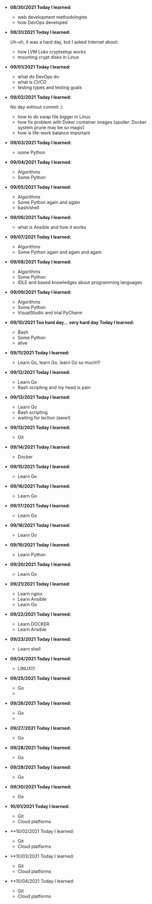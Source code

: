 

* **08/30/2021
    Today I learned:**
    * web development methodologies
    * how DevOps developed

* **08/31/2021
    Today I learned:**
    
    Uh-oh, it was a hard day, but I asked Internet about:
    * how LVM Luks cryptsetup works
    * mounting crypt disks in Linux

* **09/01/2021
    Today I learned:**
    
    * what do DevOps do
    * what is CI/CD
    * testing types and testing goals

* **09/02/2021
    Today I learned:**

    No day without commit :)
    * how to do swap file bigger in Linux
    * how fix problem with Doker container images (spoiler: Docker system prune may be so magic)
    * how is life-work balance important

* **09/03/2021
    Today I learned:**

    * some Python

* **09/04/2021
    Today I learned:**

    * Algorithms
    * Some Python 

* **09/05/2021
    Today I learned:**

    * Algorithms
    * Some Python again and again
    * bash/shell

* **09/06/2021
    Today I learned:**

    * what is Ansible and how it works
    
* **09/07/2021
    Today I learned:**

    * Algorithms
    * Some Python again and again and again

* **09/08/2021
    Today I learned:**

    * Algorithms
    * Some Python 
    * IDLE and based knowledges about programming languages

* **09/09/2021
    Today I learned:**

    * Algorithms
    * Some Python 
    * VisualStudio and trial PyCharm

* **09/10/2021
    Too hard day... very hard day
    Today I learned:**

    * Bash
    * Some Python 
    * alive

* **09/11/2021
    Today I learned:**

    * Learn Go, learn Go, learn Go so much!!!

* **09/12/2021
    Today I learned:**

    * Learn Go
    * Bash scripting and my head is pain

* **09/13/2021
    Today I learned:**

    * Learn Go
    * Bash scripting 
    * waiting for lection (aww!)

* **09/13/2021
    Today I learned:**

    * Git
 
 * **09/14/2021
    Today I learned:**

    * Docker

* **09/15/2021
    Today I learned:**

    * Learn Go

* **09/16/2021
    Today I learned:**

    * Learn Go

* **09/17/2021
    Today I learned:**

    * Learn Go

* **09/18/2021
    Today I learned:**

    * Learn Go

* **09/19/2021
    Today I learned:**

    * Learn Python


* **09/20/2021
    Today I learned:**

    * Learn Go

* **09/21/2021
    Today I learned:**

    * Learn nginx
    * Learn Ansible
    * Learn Go

* **09/22/2021
    Today I learned:**

    * Learn DOCKER
    * Learn Ansible
   
* **09/23/2021
    Today I learned:**

    * Learn shell

* **09/24/2021
    Today I learned:**

    * LINUX!!!

* **09/25/2021
    Today I learned:**

    * Go 
    * 
* **09/26/2021
    Today I learned:**

    * Go
    *  
* **09/27/2021
    Today I learned:**

    * Go 

* **09/28/2021
    Today I learned:**

    * Go 

* **09/29/2021
    Today I learned:**

    * Go 

* **09/30/2021
    Today I learned:**

    * Go 


* **10/01/2021
    Today I learned:**

    * Git
    * Cloud platforms 

* **10/02/2021 
    Today I learned:

    * Git
    * Cloud platforms

* **10/03/2021 
    Today I learned:

    * Git
    * Cloud platforms

* **10/04/2021 
    Today I learned:

    * Git
    * Cloud platforms

